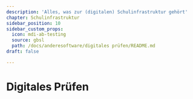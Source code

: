 ```yaml
---
description: 'Alles, was zur (digitalen) Schulinfrastruktur gehört'
chapter: Schulinfrastruktur
sidebar_position: 10
sidebar_custom_props:
  icon: mdi-ab-testing
  source: gbsl
  path: /docs/anderesoftware/digitales prüfen/README.md
draft: false

---
```


# Digitales Prüfen

<Features />

